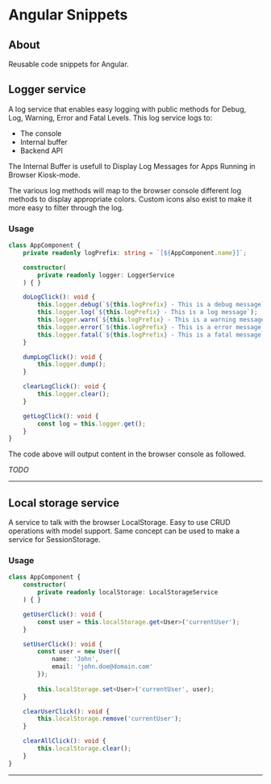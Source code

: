 # Angular Snippets

## About
Reusable code snippets for Angular.

## Logger service
A log service that enables easy logging with public methods for Debug, Log, Warning, Error and Fatal Levels. This log service logs to:

- The console
- Internal buffer
- Backend API

The Internal Buffer is usefull to Display Log Messages for Apps Running in Browser Kiosk-mode. 

The various log methods will map to the browser console different log methods to display appropriate colors. Custom icons also exist to make it more easy to filter through the log.

### Usage
```ts
class AppComponent {
    private readonly logPrefix: string = `[${AppComponent.name}]`;

    constructor(
        private readonly logger: LoggerService
    ) { }

    doLogClick(): void {
        this.logger.debug(`${this.logPrefix} - This is a debug message`);
        this.logger.log(`${this.logPrefix} - This is a log message`);
        this.logger.warn(`${this.logPrefix} - This is a warning message`);
        this.logger.error(`${this.logPrefix} - This is a error message`);
        this.logger.fatal(`${this.logPrefix} - This is a fatal message`);
    }

    dumpLogClick(): void {
        this.logger.dump();
    }

    clearLogClick(): void {
        this.logger.clear();
    }

    getLogClick(): void {
        const log = this.logger.get();
    }
}
```

The code above will output content in the browser console as followed.

*TODO*

---

## Local storage service
A service to talk with the browser LocalStorage. Easy to use CRUD operations with model support. Same concept can be used to make a service for SessionStorage.

### Usage
```ts
class AppComponent {
    constructor(
        private readonly localStorage: LocalStorageService
    ) { }

    getUserClick(): void {
        const user = this.localStorage.get<User>('currentUser');
    }

    setUserClick(): void {
        const user = new User({
            name: 'John',
            email: 'john.doe@domain.com'
        });
        
        this.localStorage.set<User>('currentUser', user);
    }

    clearUserClick(): void {
        this.localStorage.remove('currentUser');
    }

    clearAllClick(): void {
        this.localStorage.clear();
    }
}
```
---
